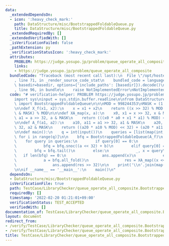 ```yaml
---
data:
  _extendedDependsOn:
  - icon: ':heavy_check_mark:'
    path: DataStructure/misc/BootstrappedFoldableQueue.py
    title: DataStructure/misc/BootstrappedFoldableQueue.py
  _extendedRequiredBy: []
  _extendedVerifiedWith: []
  _isVerificationFailed: false
  _pathExtension: py
  _verificationStatusIcon: ':heavy_check_mark:'
  attributes:
    PROBLEM: https://judge.yosupo.jp/problem/queue_operate_all_composite
    links:
    - https://judge.yosupo.jp/problem/queue_operate_all_composite
  bundledCode: "Traceback (most recent call last):\n  File \"/opt/hostedtoolcache/Python/3.10.2/x64/lib/python3.10/site-packages/onlinejudge_verify/documentation/build.py\"\
    , line 71, in _render_source_code_stat\n    bundled_code = language.bundle(stat.path,\
    \ basedir=basedir, options={'include_paths': [basedir]}).decode()\n  File \"/opt/hostedtoolcache/Python/3.10.2/x64/lib/python3.10/site-packages/onlinejudge_verify/languages/python.py\"\
    , line 96, in bundle\n    raise NotImplementedError\nNotImplementedError\n"
  code: "# verification-helper: PROBLEM https://judge.yosupo.jp/problem/queue_operate_all_composite\n\
    import sys\ninput = sys.stdin.buffer.readline\n\nfrom DataStructure.misc.BootstrappedFoldableQueue\
    \ import BootstrappedFoldableQueue\n\n\nMOD = 998244353\nMASK = (1 << 32) - 1\n\
    \n\ndef X_f(x1, x2):\n    x = x1 + x2\n    return ((x >> 32) % MOD << 32) + (x\
    \ & MASK) % MOD\n\n\ndef XA_map(x, a):\n    x0, x1 = x >> 32, x & MASK\n    a0,\
    \ a1 = a >> 32, a & MASK\n    return (((x0 * a0 + x1 * a1) % MOD) << 32) + x1\n\
    \n\ndef A_f(a1, a2):\n    a10, a11 = a1 >> 32, a1 & MASK\n    a20, a21 = a2 >>\
    \ 32, a2 & MASK\n    return ((a20 * a10 % MOD) << 32) + (a20 * a11 + a21) % MOD\n\
    \n\ndef main():\n    q = int(input())\n    queries = [list(map(int, input().split()))\
    \ for i in range(q)]\n\n    bfq = BootstrappedFoldableQueue(A_f)\n    ans = []\n\
    \    for query in queries:\n        if query[0] == 0:\n            _, a, b = query\n\
    \            bfq = bfq.snoc((a << 32) + b)\n        elif query[0] == 1:\n    \
    \        bfq = bfq.tail()\n        else:\n            _, x = query\n         \
    \   if len(bfq) == 0:\n                ans.append(x)\n            else:\n    \
    \            a = bfq.all_fold()\n                res = XA_map((x << 32) + 1, a)\n\
    \                ans.append(res >> 32)\n\n    print('\\n'.join(map(str, ans)))\n\
    \n\nif __name__ == '__main__':\n    main()\n"
  dependsOn:
  - DataStructure/misc/BootstrappedFoldableQueue.py
  isVerificationFile: true
  path: TestCase/LibraryChecker/queue_operate_all_composite.BootstrappedFoldableQueue.test.py
  requiredBy: []
  timestamp: '2022-02-20 01:21:01+09:00'
  verificationStatus: TEST_ACCEPTED
  verifiedWith: []
documentation_of: TestCase/LibraryChecker/queue_operate_all_composite.BootstrappedFoldableQueue.test.py
layout: document
redirect_from:
- /verify/TestCase/LibraryChecker/queue_operate_all_composite.BootstrappedFoldableQueue.test.py
- /verify/TestCase/LibraryChecker/queue_operate_all_composite.BootstrappedFoldableQueue.test.py.html
title: TestCase/LibraryChecker/queue_operate_all_composite.BootstrappedFoldableQueue.test.py
---
```

